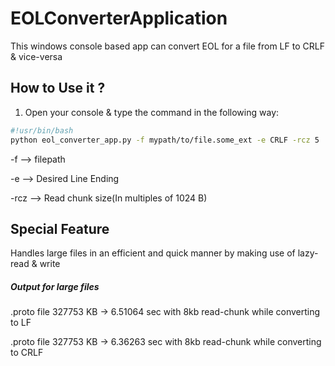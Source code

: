 # EOLConverterApplication
This windows console based app can convert EOL for a file from LF to CRLF &amp; vice-versa

## How to Use it ?
1) Open your console & type the command in the following way:
```bash
#!usr/bin/bash
python eol_converter_app.py -f mypath/to/file.some_ext -e CRLF -rcz 5
```
-f --> filepath

-e --> Desired Line Ending

-rcz --> Read chunk size(In multiples of 1024 B)

## Special Feature
Handles large files in an efficient and quick manner by making use of lazy-read & write

##### Output for large files

.proto file 327753 KB -> 6.51064 sec with 8kb read-chunk while converting to LF

.proto file 327753 KB -> 6.36263 sec with 8kb read-chunk while converting to CRLF
